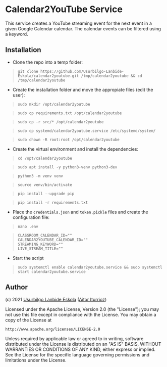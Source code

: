 # Calendar2YouTube Service

This service creates a YouTube streaming event for the next event in a given Google Calendar calendar.
The calendar events can be filtered using a keyword.

## Installation

- Clone the repo into a temp folder:

> ```git clone https://github.com/Usurbilgo-Lanbide-Eskola/calendar2youtube.git /tmp/calendar2youtube && cd /tmp/calendar2youtube```

- Create the installation folder and move the appropiate files (edit the user):

> ```sudo mkdir /opt/calendar2youtube```

> ```sudo cp requirements.txt /opt/calendar2youtube```

> ```sudo cp -r src/* /opt/calendar2youtube```

> ```sudo cp systemd/calendar2youtube.service /etc/systemd/system/```

> ```sudo chown -R root:root /opt/calendar2youtube```

- Create the virtual environment and install the dependencies:

> ```cd /opt/calendar2youtube```

> ```sudo apt install -y python3-venv python3-dev ```

> ```python3 -m venv venv```

> ```source venv/bin/activate```

> ```pip install --upgrade pip```

> ```pip install -r requirements.txt```

- Place the ```credentials.json``` and ```token.pickle``` files and create the configuration file:

> ```nano .env```

> ```
> CLASSROOM_CALENDAR_ID=""
> CALENDAR2YOUTUBE_CALENDAR_ID=""
> STREAMING_KEYWORD=""
> LIVE_STREAM_TITLE=""
> ```



- Start the script

> ```sudo systemctl enable calendar2youtube.service && sudo systemctl start calendar2youtube.service```

## Author

(c) 2021 [Usurbilgo Lanbide Eskola](http://www.lhusurbil.eus/web/) ([Aitor Iturrioz](https://github.com/bodiroga))

Licensed under the Apache License, Version 2.0 (the "License");
you may not use this file except in compliance with the License.
You may obtain a copy of the License at

    http://www.apache.org/licenses/LICENSE-2.0

Unless required by applicable law or agreed to in writing, software
distributed under the License is distributed on an "AS IS" BASIS,
WITHOUT WARRANTIES OR CONDITIONS OF ANY KIND, either express or implied.
See the License for the specific language governing permissions and
limitations under the License.